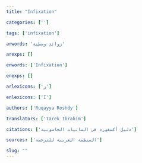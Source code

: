 ```yaml
---
title: "Infixation"

categories: ['']

tags: ['infixation']

arwords: 'زوائد وسطية'

arexps: []

enwords: ['Infixation']

enexps: []

arlexicons: ['ز']

enlexicons: ['I']

authors: ['Ruqayya Roshdy']

translators: ['Tarek Ibrahim']

citations: ['دليل أكسفورد في السانيات الحاسوبية']

sources: ['المنظمة العربية للترجمة']

slug: ""
---
```

